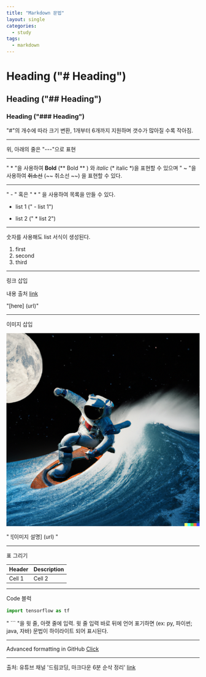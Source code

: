 ```yaml
---
title: "Markdown 문법"
layout: single
categories:
  - study
tags:
  - markdown
---
```


# Heading ("# Heading")

## Heading ("## Heading")

### Heading ("### Heading")

"#"의 개수에 따라 크기 변환, 1개부터 6개까지 지원하며 갯수가 많아질 수록 작아짐.

---

위, 아래의 줄은 "---"으로 표현

---

" * "을 사용하여 **Bold** (** Bold ** ) 와 *italic* (* italic *)을 표현할 수 있으며
" ~ "을 사용하여 ~~취소선~~ (~~ 취소선 ~~) 을 표현할 수 있다.

---

" - " 혹은 " * " 을 사용하여 목록을 만들 수 있다.
- list 1 (" - list 1")
* list 2 (" * list 2")

---

숫자를 사용해도 list 서식이 생성된다.
1. first
2. second
3. third

---

링크 삽입

내용 출처 [link](https://www.youtube.com/watch?v=kMEb_BzyUqk&t=167s&ab_channel=%EB%93%9C%EB%A6%BC%EC%BD%94%EB%94%A9)

"[here] (url)"

---

이미지 삽입

![astronaut-surfing](/images/2022-10-04-markdown/astronaut-surfing.png)

" ![이미지 설명] (url) "

---

표 그리기

|Header|Description|
|--|--|
|Cell 1|Cell 2|

---

Code 블럭

```py
import tensorflow as tf
```

" ``` "을 윗 줄, 아랫 줄에 입력. 윗 줄 입력 바로 뒤에 언어 표기하면 (ex: py, 파이썬; java, 자바) 문법이 하이라이트 되어 표시된다.

---

Advanced formatting in GitHub [Click](https://docs.github.com/en/get-started/writing-on-github/working-with-advanced-formatting)

---

출처: 유튜브 채널 '드림코딩, 마크다운 6분 순삭 정리' [link](https://www.youtube.com/watch?v=kMEb_BzyUqk&t=167s&ab_channel=%EB%93%9C%EB%A6%BC%EC%BD%94%EB%94%A9)



